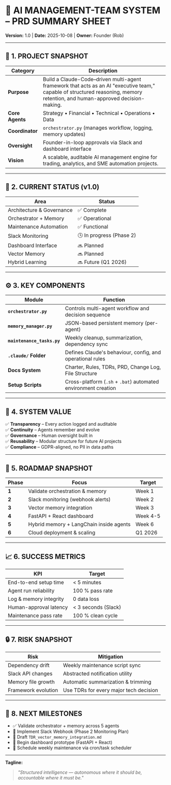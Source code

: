 # 🚀 AI MANAGEMENT-TEAM SYSTEM – PRD SUMMARY SHEET  
**Version:** 1.0 | **Date:** 2025-10-08 | **Owner:** Founder (Rob)

---

## 🎯 1. PROJECT SNAPSHOT
| Category | Description |
|-----------|--------------|
| **Purpose** | Build a Claude-Code–driven multi-agent framework that acts as an AI "executive team," capable of structured reasoning, memory retention, and human-approved decision-making. |
| **Core Agents** | Strategy • Financial • Technical • Operations • Data |
| **Coordinator** | `orchestrator.py` (manages workflow, logging, memory updates) |
| **Oversight** | Founder-in-loop approvals via Slack and dashboard interface |
| **Vision** | A scalable, auditable AI management engine for trading, analytics, and SME automation projects. |

---

## 🧩 2. CURRENT STATUS (v1.0)
| Area | Status |
|-------|--------|
| Architecture & Governance | ✅ Complete |
| Orchestrator + Memory | ✅ Operational |
| Maintenance Automation | ✅ Functional |
| Slack Monitoring | 🕓 In progress (Phase 2) |
| Dashboard Interface | 🔜 Planned |
| Vector Memory | 🔜 Planned |
| Hybrid Learning | 🔜 Future (Q1 2026) |

---

## ⚙️ 3. KEY COMPONENTS
| Module | Function |
|---------|-----------|
| **`orchestrator.py`** | Controls multi-agent workflow and decision sequence |
| **`memory_manager.py`** | JSON-based persistent memory (per-agent) |
| **`maintenance_tasks.py`** | Weekly cleanup, summarization, dependency sync |
| **`.claude/` Folder** | Defines Claude's behaviour, config, and operational rules |
| **Docs System** | Charter, Rules, TDRs, PRD, Change Log, File Structure |
| **Setup Scripts** | Cross-platform (`.sh` + `.bat`) automated environment creation |

---

## 🧱 4. SYSTEM VALUE
✅ **Transparency** – Every action logged and auditable  
✅ **Continuity** – Agents remember and evolve  
✅ **Governance** – Human oversight built in  
✅ **Reusability** – Modular structure for future AI projects  
✅ **Compliance** – GDPR-aligned, no PII in data paths  

---

## 📅 5. ROADMAP SNAPSHOT
| Phase | Focus | Target |
|--------|--------|--------|
| **1** | Validate orchestration & memory | Week 1 |
| **2** | Slack monitoring (webhook alerts) | Week 2 |
| **3** | Vector memory integration | Week 3 |
| **4** | FastAPI + React dashboard | Week 4-5 |
| **5** | Hybrid memory + LangChain inside agents | Week 6 |
| **6** | Cloud deployment & scaling | Q1 2026 |

---

## 📈 6. SUCCESS METRICS
| KPI | Target |
|------|---------|
| End-to-end setup time | < 5 minutes |
| Agent run reliability | 100 % pass rate |
| Log & memory integrity | 0 data loss |
| Human-approval latency | < 3 seconds (Slack) |
| Maintenance pass rate | 100 % clean cycle |

---

## 🔒 7. RISK SNAPSHOT
| Risk | Mitigation |
|------|-------------|
| Dependency drift | Weekly maintenance script sync |
| Slack API changes | Abstracted notification utility |
| Memory file growth | Automatic summarization & trimming |
| Framework evolution | Use TDRs for every major tech decision |

---

## 🧠 8. NEXT MILESTONES
- ✅ Validate orchestrator + memory across 5 agents  
- 🔔 Implement Slack Webhook (Phase 2 Monitoring Plan)  
- 🧩 Draft `TDR_vector_memory_integration.md`  
- 🧮 Begin dashboard prototype (FastAPI + React)  
- 🔁 Schedule weekly maintenance via cron/task scheduler  

---

**Tagline:**  
> *"Structured intelligence — autonomous where it should be, accountable where it must be."*

